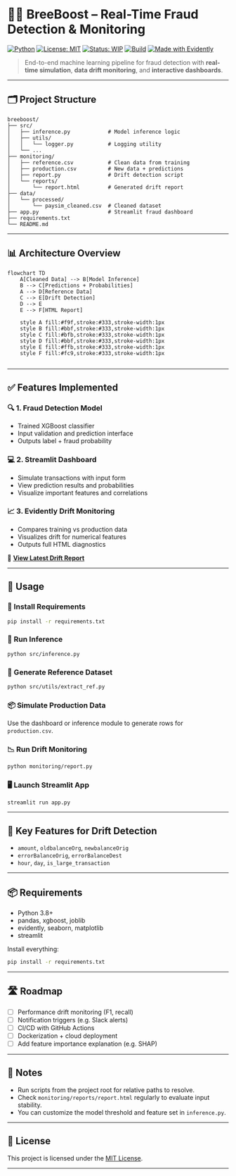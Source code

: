 # 🕵️‍♂️ BreeBoost – Real-Time Fraud Detection & Monitoring

[![Python](https://img.shields.io/badge/Python-3.8%2B-blue?logo=python)](https://www.python.org/)
[![License: MIT](https://img.shields.io/badge/license-MIT-green.svg)](LICENSE)
[![Status: WIP](https://img.shields.io/badge/status-active-informational)]()
[![Build](https://img.shields.io/badge/build-passing-brightgreen)]()
[![Made with Evidently](https://img.shields.io/badge/Made%20with-Evidently-blueviolet?logo=evidently)](https://github.com/evidentlyai/evidently)

> End-to-end machine learning pipeline for fraud detection with **real-time simulation**, **data drift monitoring**, and **interactive dashboards**.

---

## 🗂️ Project Structure

```text
breeboost/
├── src/
│   ├── inference.py            # Model inference logic
│   ├── utils/
│   │   └── logger.py           # Logging utility
│   └── ...
├── monitoring/
│   ├── reference.csv           # Clean data from training
│   ├── production.csv          # New data + predictions
│   ├── report.py               # Drift detection script
│   └── reports/
│       └── report.html         # Generated drift report
├── data/
│   └── processed/
│       └── paysim_cleaned.csv  # Cleaned dataset
├── app.py                      # Streamlit fraud dashboard
├── requirements.txt
└── README.md
```

---

## 📊 Architecture Overview

```mermaid
flowchart TD
    A[Cleaned Data] --> B[Model Inference]
    B --> C[Predictions + Probabilities]
    A --> D[Reference Data]
    C --> E[Drift Detection]
    D --> E
    E --> F[HTML Report]

    style A fill:#f9f,stroke:#333,stroke-width:1px
    style B fill:#bbf,stroke:#333,stroke-width:1px
    style C fill:#bfb,stroke:#333,stroke-width:1px
    style D fill:#bbf,stroke:#333,stroke-width:1px
    style E fill:#ffb,stroke:#333,stroke-width:1px
    style F fill:#fc9,stroke:#333,stroke-width:1px


```

---

## ✅ Features Implemented

### 🔍 1. **Fraud Detection Model**

* Trained XGBoost classifier
* Input validation and prediction interface
* Outputs label + fraud probability

### 💻 2. **Streamlit Dashboard**

* Simulate transactions with input form
* View prediction results and probabilities
* Visualize important features and correlations

### 📈 3. **Evidently Drift Monitoring**

* Compares training vs production data
* Visualizes drift for numerical features
* Outputs full HTML diagnostics

🔗 **[View Latest Drift Report](monitoring/reports/data_drift_20250617_123717.html)**

---

## 🚀 Usage

### 🔧 Install Requirements

```bash
pip install -r requirements.txt
```

### 🧠 Run Inference

```bash
python src/inference.py
```

### 🧾 Generate Reference Dataset

```bash
python src/utils/extract_ref.py
```

### 📦 Simulate Production Data

Use the dashboard or inference module to generate rows for `production.csv`.

### 📉 Run Drift Monitoring

```bash
python monitoring/report.py
```

### 🖥️ Launch Streamlit App

```bash
streamlit run app.py
```

---

## 🔢 Key Features for Drift Detection

* `amount`, `oldbalanceOrg`, `newbalanceOrig`
* `errorBalanceOrig`, `errorBalanceDest`
* `hour`, `day`, `is_large_transaction`

---

## 📦 Requirements

* Python 3.8+
* pandas, xgboost, joblib
* evidently, seaborn, matplotlib
* streamlit

Install everything:

```bash
pip install -r requirements.txt
```

---

## 🛣️ Roadmap

* [ ] Performance drift monitoring (F1, recall)
* [ ] Notification triggers (e.g. Slack alerts)
* [ ] CI/CD with GitHub Actions
* [ ] Dockerization + cloud deployment
* [ ] Add feature importance explanation (e.g. SHAP)

---

## 📌 Notes

* Run scripts from the project root for relative paths to resolve.
* Check `monitoring/reports/report.html` regularly to evaluate input stability.
* You can customize the model threshold and feature set in `inference.py`.

---

## 📜 License

This project is licensed under the [MIT License](LICENSE).

---
